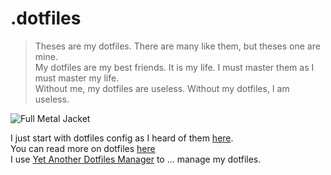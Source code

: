 # .dotfiles

> Theses are my dotfiles. There are many like them, but theses one are mine.  
> My dotfiles are my best friends. It is my life. I must master them as I must master my life.  
> Without me, my dotfiles are useless. Without my dotfiles, I am useless.

![Full Metal Jacket](https://media.senscritique.com/media/000010112887/1200/Full_Metal_Jacket.jpg)

I just start with dotfiles config as I heard of them [here](https://github.com/mhinz/vim-galore).  
You can read more on dotfiles [here](https://dotfiles.github.io/)  
I use [Yet Another Dotfiles Manager](https://thelocehiliosan.github.io/yadm/) to ... manage my dotfiles.
